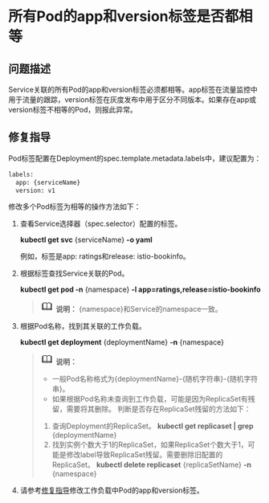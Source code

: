 # 所有Pod的app和version标签是否都相等<a name="asm_01_0062"></a>

## 问题描述<a name="section871654644012"></a>

Service关联的所有Pod的app和version标签必须都相等。app标签在流量监控中用于流量的跟踪，version标签在灰度发布中用于区分不同版本。如果存在app或version标签不相等的Pod，则报此异常。

## 修复指导<a name="section761818153105"></a>

Pod标签配置在Deployment的spec.template.metadata.labels中，建议配置为：

```
labels:
  app: {serviceName}
  version: v1
```

修改多个Pod标签为相等的操作方法如下：

1.  查看Service选择器（spec.selector）配置的标签。

    **kubectl get svc**  \{serviceName\}  **-o yaml**

    例如，标签是app: ratings和release: istio-bookinfo。

2.  根据标签查找Service关联的Pod。

    **kubectl get pod -n**  \{namespace\}  **-l app=ratings,release=istio-bookinfo**

    >![](public_sys-resources/icon-note.gif) **说明：** 
    >\{namespace\}和Service的namespace一致。

3.  根据Pod名称，找到其关联的工作负载。

    **kubectl get deployment**  \{deploymentName\}  **-n**  \{namespace\}

    >![](public_sys-resources/icon-note.gif) **说明：** 
    >-   一般Pod名称格式为\{deploymentName\}-\{随机字符串\}-\{随机字符串\}。
    >-   如果根据Pod名称未查询到工作负载，可能是因为ReplicaSet有残留，需要将其删除。
    >    判断是否存在ReplicaSet残留的方法如下：
    >    1.  查询Deployment的ReplicaSet。
    >        **kubectl get replicaset | grep**  \{deploymentName\}
    >    2.  找到实例个数大于1的ReplicaSet，如果ReplicaSet个数大于1，可能是修改label导致ReplicaSet残留。需要删除旧配置的ReplicaSet。
    >        **kubectl delete replicaset**  \{replicaSetName\}  **-n**  \{namespace\}

4.  请参考[修复指导](所有Pod是否都配置了app和version标签.md#section551915418912)修改工作负载中Pod的app和version标签。

